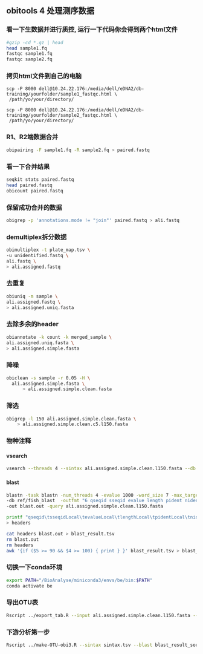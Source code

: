 ## obitools 4 处理测序数据
### 看一下生数据并进行质控, 运行一下代码你会得到两个html文件
```bash
#gzip -cd *.gz | head
head sample1.fq
fastqc sample1.fq
fastqc sample2.fq
```
### 拷贝html文件到自己的电脑
```bahs
scp -P 8080 dell@10.24.22.176:/media/dell/eDNA2/db-training/yourfolder/sample1_fastqc.html \
 /path/yo/your/directory/

scp -P 8080 dell@10.24.22.176:/media/dell/eDNA2/db-training/yourfolder/sample2_fastqc.html \
 /path/yo/your/directory/
```

### R1、R2端数据合并
```bash
obipairing -F sample1.fq -R sample2.fq > paired.fastq
```
### 看一下合并结果
```bash
seqkit stats paired.fastq
head paired.fastq
obicount paired.fastq
```
### 保留成功合并的数据
```bash
obigrep -p 'annotations.mode != "join"' paired.fastq > ali.fastq
```
### demultiplex拆分数据
```bash
obimultiplex -t plate_map.tsv \
-u unidentified.fastq \
ali.fastq \
> ali.assigned.fastq
```
### 去重复
```bash
obiuniq -m sample \
ali.assigned.fastq \
> ali.assigned.uniq.fasta
```
### 去除多余的header
```bash
obiannotate -k count -k merged_sample \
ali.assigned.uniq.fasta \
> ali.assigned.simple.fasta
```

### 降噪
```bash
obiclean -s sample -r 0.05 -H \
  ali.assigned.simple.fasta \
      > ali.assigned.simple.clean.fasta
```

### 筛选
```bash
obigrep -l 150 ali.assigned.simple.clean.fasta \
    > ali.assigned.simple.clean.c5.l150.fasta
```

### 物种注释
#### vsearch
```bash
vsearch --threads 4 --sintax ali.assigned.simple.clean.l150.fasta --db ../ref/fish_sintax.fasta --sintax_cutoff 0.7 --tabbedout sintax.tsv
```
#### blast
```bash
blastn -task blastn -num_threads 4 -evalue 1000 -word_size 7 -max_target_seqs 500 \
-db ref/fish_blast  -outfmt "6 qseqid sseqid evalue length pident nident score bitscore" \
-out blast.out -query ali.assigned.simple.clean.l150.fasta

printf "qseqid\tsseqidLocal\tevalueLocal\tlengthLocal\tpidentLocal\tnidentLocal\tscoreLocal\tbitscoreLocal\n" \
> headers

cat headers blast.out > blast_result.tsv
rm blast.out
rm headers
awk '{if ($5 >= 90 && $4 >= 100) { print } }' blast_result.tsv > blast_result_sorted.tsv 
```
### 切换一下conda环境
```bash
export PATH="/BioAnalyse/miniconda3/envs/be/bin:$PATH"
conda activate be
```

### 导出OTU表
```bash
Rscript ../export_tab.R --input ali.assigned.simple.clean.l150.fasta --output tab.csv
```
### 下游分析第一步
```bash
Rscript ../make-OTU-obi3.R --sintax sintax.tsv --blast blast_result_sorted.tsv --taxonomy ../ref/reference-library-master.txt --otus tab.csv --output obi_full_OTUs.csv
```